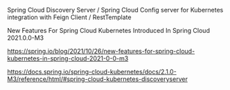 Spring Cloud Discovery Server / Spring Cloud Config server for Kubernetes integration with Feign Client / RestTemplate

New Features For Spring Cloud Kubernetes Introduced In Spring Cloud 2021.0.0-M3

https://spring.io/blog/2021/10/26/new-features-for-spring-cloud-kubernetes-in-spring-cloud-2021-0-0-m3

https://docs.spring.io/spring-cloud-kubernetes/docs/2.1.0-M3/reference/html/#spring-cloud-kubernetes-discoveryserver
